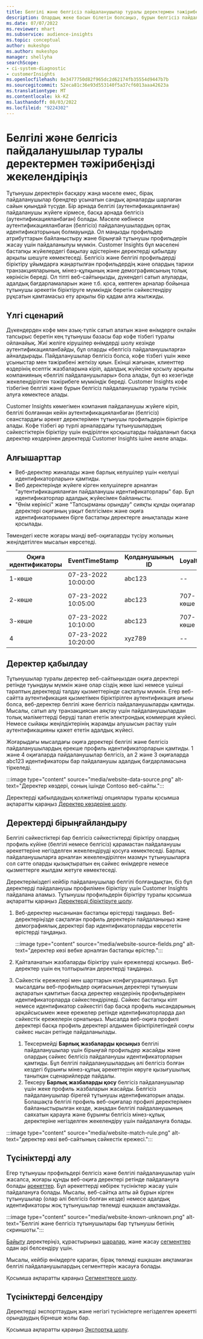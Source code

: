 ```yaml
---
title: Белгілі және белгісіз пайдаланушылар туралы деректермен тәжірибеңізді жекелендіріңіз
description: Олардың жеке басын білетін болсаңыз, бұрын белгісіз пайдаланушылар туралы ақпаратты қосыңыз.
ms.date: 07/07/2022
ms.reviewer: mhart
ms.subservice: audience-insights
ms.topic: conceptual
author: mukeshpo
ms.author: mukeshpo
manager: shellyha
searchScope:
- ci-system-diagnostic
- customerInsights
ms.openlocfilehash: 8e3477750d82f965dc2d62174fb35554d9447b7b
ms.sourcegitcommit: 52eca81c36e93d553140f5a37cf6013aaa42623a
ms.translationtype: MT
ms.contentlocale: kk-KZ
ms.lasthandoff: 08/03/2022
ms.locfileid: "9224302"
---
```

# <a name="personalize-your-experiences-with-data-about-known-and-unknown-users"></a>Белгілі және белгісіз пайдаланушылар туралы деректермен тәжірибеңізді жекелендіріңіз

Тұтынушы деректерін басқару жаңа мәселе емес, бірақ пайдаланушылар брендтер ұсынатын сандық арналарды шарлаған сайын қиындай түсуде. Бір арнада белгілі (аутентификацияланған) пайдаланушы жүйеге кірмесе, басқа арнада белгісіз (аутентификацияланбаған) болады. Мәселе көбінесе аутентификацияланбаған (белгісіз) пайдаланушылардың ортақ идентификаторының болмауында. Ол маңызды профильдер атрибуттарын байланыстыру және бірыңғай тұтынушы профильдерін жасау үшін пайдаланылуы мүмкін. Customer Insights бұл мәселені бастапқы жүйелердегі бақылау әдістерінен деректерді қабылдау арқылы шешуге көмектеседі. Белгісіз және белгілі профильдерді біріктіру ұйымдарға жаңартылған профильдердің және олардың тарихи транзакцияларының, мінез-құлқының және демографиясының толық көрінісін береді. Ол тіпті веб-сайтыңызды, дүкендегі сатып алуларды, адалдық бағдарламаларын және т.б. қоса, көптеген арналар бойынша тұтынушы әрекетін біріктіруге мүмкіндік беретін сәйкестендіру рұқсатын қамтамасыз ету арқылы бір қадам алға жылжиды.

## <a name="sample-scenario"></a>Үлгі сценарий

Дүкендерден кофе мен азық-түлік сатып алатын және өнімдерге онлайн тапсырыс беретін кең тұтынушы базасы бар кофе тізбегі туралы ойланайық. Жиі желіге кірушілер өнімдерді шолу кезінде аутентификацияланбайды, бұл оларды «белгісіз пайдаланушыларға» айналдырады. Пайдаланушылар белгісіз болса, кофе тізбегі үшін жеке ұсыныстар мен тәжірибені жеткізу қиын. Екінші жағынан, клиенттер өздерінің есептік жазбаларына кіріп, адалдық жүйесіне қосылу арқылы компанияның «белгілі пайдаланушылары» бола алады, бұл өз кезегінде жекелендірілген тәжірибеге мүмкіндік береді. Customer Insights кофе тізбегіне белгілі және бұрын белгісіз пайдаланушылар туралы түсінік алуға көмектесе алады.

Customer Insights көмегімен компания пайдаланушы жүйеге кіріп, белгілі болғаннан кейін аутентификацияланбаған (белгісіз) сеанстардағы әрекет деректерімен тұтынушы профильдерін біріктіре алады. Кофе тізбегі әр түрлі арналардағы тұтынушылардың сәйкестіктерін біріктіру үшін ендірілген қосқыштарды пайдаланып басқа деректер көздерінен деректерді Customer Insights ішіне әкеле алады.

## <a name="prerequisites"></a>Алғышарттар

- Веб-деректер жиналады және барлық келушілер үшін «келуші идентификаторларын» қамтиды.
- Веб деректерінде жүйеге кірген келушілерге арналған "аутентификацияланған пайдаланушы идентификаторлары" бар. Бұл идентификаторлар адалдық жүйесімен байланысты.
- "Өнім көрінісі" және "Тапсырманы орындау" сияқты құнды оқиғалар деректері оқиғаның уақыт белгісімен және оқиға идентификаторымен бірге бастапқы деректерге анықталады және қосылады.

Төмендегі кесте жоғары мәнді веб-оқиғаларды түсіру жолының жеңілдетілген мысалын көрсетеді.

|Оқиға идентификаторы|EventTimeStamp|Қолданушының ID|LoyaltyID|Оқиға атауы|
|--|--|--|--|--|
|1-көше|07-23-2022 10:00:00|abc123|--|Өнім көрінісі|
|2-көше|07-23-2022 10:05:00|abc123|707-көше|Адалдық жүйеге кіру|
|3-көше|07-23-2022 10:10:00|abc123|707-көше|Тексеру|
|4|07-23-2022 10:20:00|xyz789|--|Өнім көрінісі|

## <a name="data-ingestion"></a>Деректер қабылдау

Тұтынушылар туралы деректер веб-сайтыңыздан оқиға деректері ретінде туындауы мүмкін және олар сіздің жеке ішкі немесе үшінші тараптың деректерді талдау қызметтерінде сақталуы мүмкін. Егер веб-сайтта аутентификация қызметімен біріктірілген аутентификация ағыны болса, веб-деректер белгілі және белгісіз пайдаланушыларды қамтиды. Мысалы, сатып алу транзакциясын аяқтау үшін пайдаланушылардан толық мәліметтерді беруді талап ететін электрондық коммерция жүйесі. Немесе сыйақы жеңілдіктерінің жарамды алушысын растау үшін аутентификацияны қажет ететін адалдық жүйесі.

Жоғарыдағы мысалдағы оқиға деректері белгілі және белгісіз пайдаланушылардың ерекше профиль идентификаторларын қамтиды. 1 және 4 оқиғаларда пайдаланушылар белгісіз, ал 2 және 3 оқиғаларда abc123 идентификаторы бар пайдаланушы адалдық бағдарламасына тіркеледі.

:::image type="content" source="media/website-data-source.png" alt-text="Деректер көздері, соның ішінде Contoso веб-сайты.":::

Деректерді қабылдаудың қолжетімді опциялары туралы қосымша ақпаратты қараңыз [Деректер көздеріне шолу](data-sources.md).

## <a name="data-unification"></a>Деректерді бірыңғайландыру

Белгілі сәйкестіктері бар белгісіз сәйкестіктерді біріктіру олардың профиль күйіне (белгілі немесе белгісіз) қарамастан пайдаланушы әрекеттеріне негізделген жекелендіруді қосуға көмектеседі. Барлық пайдаланушыларға арналған жекелендірілген мазмұн тұтынушыларға сол сәтте оларды қызықтыратын ең сәйкес өнімдерге немесе қызметтерге жылдам жетуге көмектеседі.

Деректеріміздегі кейбір пайдаланушылар белгілі болғандықтан, біз бұл деректерді пайдаланушы профилімен біріктіру үшін Customer Insights пайдалана аламыз. Тұтынушы профильдерін біріктіру туралы қосымша ақпаратты қараңыз [Деректерді біріктіруге шолу](data-unification.md).

1. Веб-деректер нысанынан бастапқы өрістерді таңдаңыз. Веб-деректеріңізде сақталған профиль деректерін пайдаланыңыз және демографиялық деректері бар идентификаторларды көрсететін өрістерді таңдаңыз.

   :::image type="content" source="media/website-source-fields.png" alt-text="деректер көзі вебке арналған бастапқы өрістер.":::

1. Қайталанатын жазбаларды біріктіру үшін ережелерді қосыңыз. Веб-деректер үшін ең толтырылған деректерді таңдаңыз.

1. Сәйкестік ережелері мен шарттарын конфигурациялаңыз. Бұл мысалдағы веб-профильдер оқиғасының деректері тұтынушы ақпаратын қамтитын басқа деректер көздерінің профильдерімен идентификаторларда сәйкестендіріледі. Сәйкес бастапқы кілт немесе идентификатор сәйкестігі бар басқа профиль нысандарының әрқайсысымен жеке ережелер ретінде идентификаторларда дәл сәйкестік ережелерін орнатыңыз. Мысалда веб-оқиға профилі деректері басқа профиль деректері алдымен біріктірілетіндей соңғы сәйкес нысан ретінде пайдаланылады.
   1. Тексермейді **Барлық жазбаларды қосыңыз** белгілі пайдаланушылар үшін бірыңғай профильдер жасайды және олардың сәйкес белгісіз пайдаланушы идентификаторларын қамтиды. Бұл белгілі пайдаланушылардың әлі белгісіз болған кездегі бұрынғы мінез-құлық әрекеттерін көруге қызығушылық танытқан сценарийлерде пайдалы.
   1. Тексеру **Барлық жазбаларды қосу** белгісіз пайдаланушылар үшін жеке профиль жазбаларын жасайды. Белгісіз пайдаланушылар бірегей тұтынушы идентификаторын алады. Болашақта белгілі профиль веб-оқиғалар профилі деректерімен байланыстырылған кезде, жаңадан белгілі пайдаланушының саяхатын қарауға және бұрынғы белгісіз мінез-құлық деректеріне негізделген жекелендіру үшін пайдалануға болады.

:::image type="content" source="media/website-match-rule.png" alt-text="деректер көзі веб-сайтының сәйкестік ережесі.":::

## <a name="get-insights"></a>Түсініктерді алу

Егер тұтынушы профильдері белгісіз және белгілі пайдаланушылар үшін жасалса, жоғары құнды веб-оқиға деректері ретінде пайдалануға болады [әрекеттер](activities.md). Бұл әрекеттерді көбірек түсініктер жасау үшін пайдалануға болады. Мысалы, веб-сайтқа алты ай бұрын кірген тұтынушылар (олар әлі белгісіз болған кезде) немесе адалдық идентификаторы жоқ тұтынушылар төлемді ешқашан аяқтамайды.

:::image type="content" source="media/website-known-unknown.png" alt-text="Белгілі және белгісіз тұтынушылары бар тұтынушы бетінің скриншоты.":::

[Байыту](enrichment-hub.md) деректеріңіз, құрастырыңыз [шаралар](measures.md), және жасау [сегменттер](segments.md) одан әрі белсендіру үшін.

Мысалы, кейбір өнімдерге қараған, бірақ төлемді ешқашан аяқтамаған белгілі пайдаланушылардың сегменттерін жасауға болады.

Қосымша ақпаратты қараңыз [Сегменттерге шолу](segments.md).

## <a name="activate-insights"></a>Түсініктерді белсендіру

Деректерді экспорттаудың және негізгі түсініктерге негізделген әрекетті орындаудың бірнеше жолы бар.

Қосымша ақпаратты қараңыз [Экспортқа шолу](export-destinations.md).
